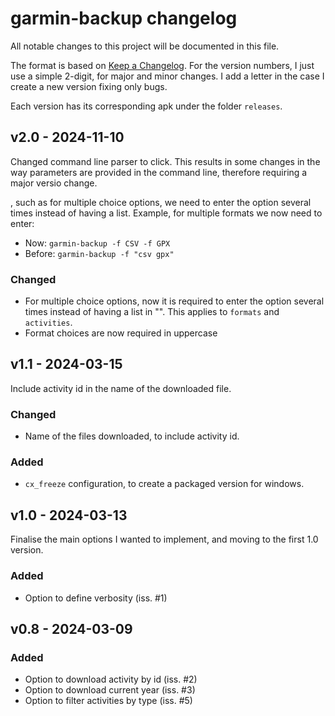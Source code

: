 # garmin-backup changelog

All notable changes to this project will be documented in this file.

The format is based on [Keep a Changelog](https://keepachangelog.com/en/1.1.0/). For the version numbers, I just use a simple 2-digit, for major and minor changes. I add a letter in the case I create a new version fixing only bugs.

Each version has its corresponding apk under the folder `releases`.


## v2.0 -  2024-11-10

Changed command line parser to click. This results in some changes in the way parameters are provided in the command line, therefore requiring a major versio change.

, such as for multiple choice options, we need to enter the option several times instead of having a list. Example, for multiple formats we now need to enter:

- Now: `garmin-backup -f CSV -f GPX`
- Before: `garmin-backup -f "csv gpx"`


### Changed
- For multiple choice options, now it is required to enter the option several times instead of having a list in "". This applies to `formats` and `activities`.
- Format choices are now required in uppercase


## v1.1 - 2024-03-15

Include activity id in the name of the downloaded file.


### Changed
- Name of the files downloaded, to include activity id.


### Added
- `cx_freeze` configuration, to create a packaged version for windows.


## v1.0 - 2024-03-13

Finalise the main options I wanted to implement, and moving to the first 1.0 version.


### Added
- Option to define verbosity (iss. #1)


## v0.8 - 2024-03-09

### Added
- Option to download activity by id (iss. #2)
- Option to download current year (iss. #3)
- Option to filter activities by type (iss. #5)
